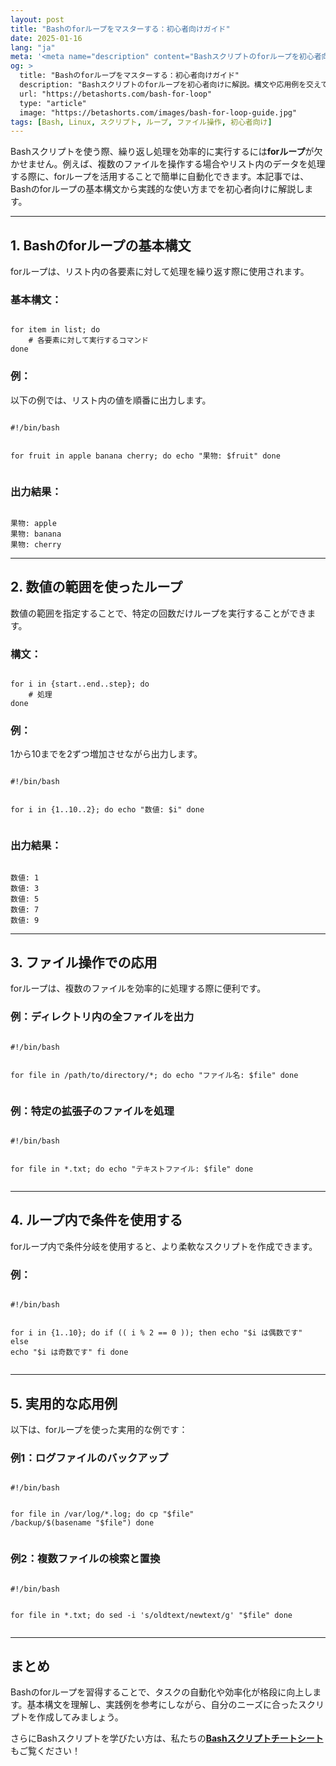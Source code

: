```yaml
---
layout: post
title: "Bashのforループをマスターする：初心者向けガイド"
date: 2025-01-16
lang: "ja"
meta: '<meta name="description" content="Bashスクリプトのforループを初心者向けに解説。構文から応用例、ファイル操作までをわかりやすく紹介します。"><meta name="keywords" content="Bash forループ, Bashスクリプト, Linux, for文, Bash初心者ガイド"><meta name="author" content="Beta Shorts"><meta name="robots" content="index, follow"><link rel="canonical" href="https://betashorts.com/bash-for-loop">'
og: >
  title: "Bashのforループをマスターする：初心者向けガイド"
  description: "Bashスクリプトのforループを初心者向けに解説。構文や応用例を交えて、効率的なスクリプト作成をサポートします。"
  url: "https://betashorts.com/bash-for-loop"
  type: "article"
  image: "https://betashorts.com/images/bash-for-loop-guide.jpg"
tags: [Bash, Linux, スクリプト, ループ, ファイル操作, 初心者向け]
---
```


<p>Bashスクリプトを使う際、繰り返し処理を効率的に実行するには<strong>forループ</strong>が欠かせません。例えば、複数のファイルを操作する場合やリスト内のデータを処理する際に、forループを活用することで簡単に自動化できます。本記事では、Bashのforループの基本構文から実践的な使い方までを初心者向けに解説します。</p>

---

<h2>1. Bashのforループの基本構文</h2>
<p>forループは、リスト内の各要素に対して処理を繰り返す際に使用されます。</p>

<h3>基本構文：</h3>
<pre><code>
for item in list; do
    # 各要素に対して実行するコマンド
done
</code></pre>

<h3>例：</h3>
<p>以下の例では、リスト内の値を順番に出力します。</p>
<pre><code>
#!/bin/bash

for fruit in apple banana cherry; do
    echo "果物: $fruit"
done
</code></pre>

<h3>出力結果：</h3>
<pre><code>
果物: apple
果物: banana
果物: cherry
</code></pre>

---

<h2>2. 数値の範囲を使ったループ</h2>
<p>数値の範囲を指定することで、特定の回数だけループを実行することができます。</p>

<h3>構文：</h3>
<pre><code>
for i in {start..end..step}; do
    # 処理
done
</code></pre>

<h3>例：</h3>
<p>1から10までを2ずつ増加させながら出力します。</p>
<pre><code>
#!/bin/bash

for i in {1..10..2}; do
    echo "数値: $i"
done
</code></pre>

<h3>出力結果：</h3>
<pre><code>
数値: 1
数値: 3
数値: 5
数値: 7
数値: 9
</code></pre>

---

<h2>3. ファイル操作での応用</h2>
<p>forループは、複数のファイルを効率的に処理する際に便利です。</p>

<h3>例：ディレクトリ内の全ファイルを出力</h3>
<pre><code>
#!/bin/bash

for file in /path/to/directory/*; do
    echo "ファイル名: $file"
done
</code></pre>

<h3>例：特定の拡張子のファイルを処理</h3>
<pre><code>
#!/bin/bash

for file in *.txt; do
    echo "テキストファイル: $file"
done
</code></pre>

---

<h2>4. ループ内で条件を使用する</h2>
<p>forループ内で条件分岐を使用すると、より柔軟なスクリプトを作成できます。</p>

<h3>例：</h3>
<pre><code>
#!/bin/bash

for i in {1..10}; do
    if (( i % 2 == 0 )); then
        echo "$i は偶数です"
    else
        echo "$i は奇数です"
    fi
done
</code></pre>

---

<h2>5. 実用的な応用例</h2>
<p>以下は、forループを使った実用的な例です：</p>

<h3>例1：ログファイルのバックアップ</h3>
<pre><code>
#!/bin/bash

for file in /var/log/*.log; do
    cp "$file" /backup/$(basename "$file")
done
</code></pre>

<h3>例2：複数ファイルの検索と置換</h3>
<pre><code>
#!/bin/bash

for file in *.txt; do
    sed -i 's/oldtext/newtext/g' "$file"
done
</code></pre>

---

<h2>まとめ</h2>
<p>Bashのforループを習得することで、タスクの自動化や効率化が格段に向上します。基本構文を理解し、実践例を参考にしながら、自分のニーズに合ったスクリプトを作成してみましょう。</p>
<p>さらにBashスクリプトを学びたい方は、私たちの<a href="https://betashorts.gumroad.com/l/vvqikq" target="_blank"><strong>Bashスクリプトチートシート</strong></a>もご覧ください！</p>
